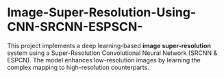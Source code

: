 # Image-Super-Resolution-Using-CNN-SRCNN-ESPSCN-
This project implements a deep learning-based **image super-resolution** system using a Super-Resolution Convolutional Neural Network (SRCNN &amp; ESPCN). The model enhances low-resolution images by learning the complex mapping to high-resolution counterparts.
